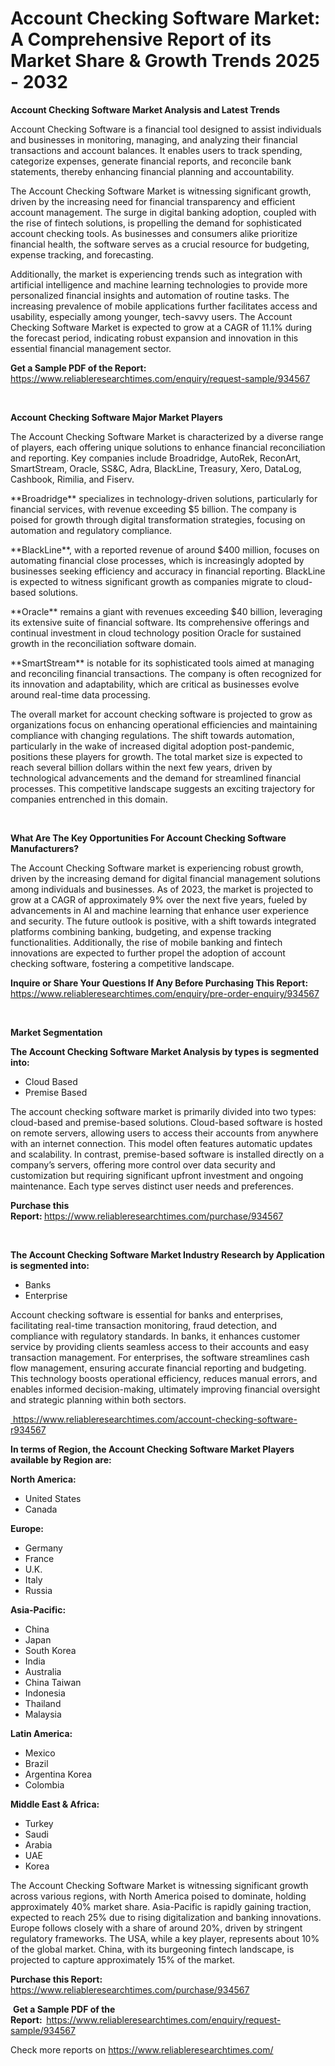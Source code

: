 <p><h1>Account Checking Software Market: A Comprehensive Report of its Market Share & Growth Trends 2025 - 2032</h1></p><p><strong>Account Checking Software Market Analysis and Latest Trends</strong></p>
<p><p>Account Checking Software is a financial tool designed to assist individuals and businesses in monitoring, managing, and analyzing their financial transactions and account balances. It enables users to track spending, categorize expenses, generate financial reports, and reconcile bank statements, thereby enhancing financial planning and accountability.</p><p>The Account Checking Software Market is witnessing significant growth, driven by the increasing need for financial transparency and efficient account management. The surge in digital banking adoption, coupled with the rise of fintech solutions, is propelling the demand for sophisticated account checking tools. As businesses and consumers alike prioritize financial health, the software serves as a crucial resource for budgeting, expense tracking, and forecasting.</p><p>Additionally, the market is experiencing trends such as integration with artificial intelligence and machine learning technologies to provide more personalized financial insights and automation of routine tasks. The increasing prevalence of mobile applications further facilitates access and usability, especially among younger, tech-savvy users. The Account Checking Software Market is expected to grow at a CAGR of 11.1% during the forecast period, indicating robust expansion and innovation in this essential financial management sector.</p></p>
<p><strong>Get a Sample PDF of the Report:&nbsp;</strong> <a href="https://www.reliableresearchtimes.com/enquiry/request-sample/934567?utm_campaign=3040&utm_medium=2&utm_source=Github&utm_content=ia&utm_term=07032025&utm_id=account-checking-software">https://www.reliableresearchtimes.com/enquiry/request-sample/934567</a></p>
<p>&nbsp;</p>
<p><strong>Account Checking Software Major Market Players</strong></p>
<p><p>The Account Checking Software Market is characterized by a diverse range of players, each offering unique solutions to enhance financial reconciliation and reporting. Key companies include Broadridge, AutoRek, ReconArt, SmartStream, Oracle, SS&C, Adra, BlackLine, Treasury, Xero, DataLog, Cashbook, Rimilia, and Fiserv.</p><p>**Broadridge** specializes in technology-driven solutions, particularly for financial services, with revenue exceeding $5 billion. The company is poised for growth through digital transformation strategies, focusing on automation and regulatory compliance. </p><p>**BlackLine**, with a reported revenue of around $400 million, focuses on automating financial close processes, which is increasingly adopted by businesses seeking efficiency and accuracy in financial reporting. BlackLine is expected to witness significant growth as companies migrate to cloud-based solutions.</p><p>**Oracle** remains a giant with revenues exceeding $40 billion, leveraging its extensive suite of financial software. Its comprehensive offerings and continual investment in cloud technology position Oracle for sustained growth in the reconciliation software domain.</p><p>**SmartStream** is notable for its sophisticated tools aimed at managing and reconciling financial transactions. The company is often recognized for its innovation and adaptability, which are critical as businesses evolve around real-time data processing.</p><p>The overall market for account checking software is projected to grow as organizations focus on enhancing operational efficiencies and maintaining compliance with changing regulations. The shift towards automation, particularly in the wake of increased digital adoption post-pandemic, positions these players for growth. The total market size is expected to reach several billion dollars within the next few years, driven by technological advancements and the demand for streamlined financial processes. This competitive landscape suggests an exciting trajectory for companies entrenched in this domain.</p></p>
<p>&nbsp;</p>
<p><strong>What Are The Key Opportunities For Account Checking Software Manufacturers?</strong></p>
<p><p>The Account Checking Software market is experiencing robust growth, driven by the increasing demand for digital financial management solutions among individuals and businesses. As of 2023, the market is projected to grow at a CAGR of approximately 9% over the next five years, fueled by advancements in AI and machine learning that enhance user experience and security. The future outlook is positive, with a shift towards integrated platforms combining banking, budgeting, and expense tracking functionalities. Additionally, the rise of mobile banking and fintech innovations are expected to further propel the adoption of account checking software, fostering a competitive landscape.</p></p>
<p><strong>Inquire or Share Your Questions If Any Before Purchasing This Report:</strong> <a href="https://www.reliableresearchtimes.com/enquiry/pre-order-enquiry/934567?utm_campaign=3040&utm_medium=2&utm_source=Github&utm_content=ia&utm_term=07032025&utm_id=account-checking-software">https://www.reliableresearchtimes.com/enquiry/pre-order-enquiry/934567</a></p>
<p>&nbsp;</p>
<p><strong>Market Segmentation</strong></p>
<p><strong>The Account Checking Software Market Analysis by types is segmented into:</strong></p>
<p><ul><li>Cloud Based</li><li>Premise Based</li></ul></p>
<p><p>The account checking software market is primarily divided into two types: cloud-based and premise-based solutions. Cloud-based software is hosted on remote servers, allowing users to access their accounts from anywhere with an internet connection. This model often features automatic updates and scalability. In contrast, premise-based software is installed directly on a company’s servers, offering more control over data security and customization but requiring significant upfront investment and ongoing maintenance. Each type serves distinct user needs and preferences.</p></p>
<p><strong>Purchase this Report:&nbsp;</strong><a href="https://www.reliableresearchtimes.com/purchase/934567?utm_campaign=3040&utm_medium=2&utm_source=Github&utm_content=ia&utm_term=07032025&utm_id=account-checking-software">https://www.reliableresearchtimes.com/purchase/934567</a></p>
<p>&nbsp;</p>
<p><strong>The Account Checking Software Market Industry Research by Application is segmented into:</strong></p>
<p><ul><li>Banks</li><li>Enterprise</li></ul></p>
<p><p>Account checking software is essential for banks and enterprises, facilitating real-time transaction monitoring, fraud detection, and compliance with regulatory standards. In banks, it enhances customer service by providing clients seamless access to their accounts and easy transaction management. For enterprises, the software streamlines cash flow management, ensuring accurate financial reporting and budgeting. This technology boosts operational efficiency, reduces manual errors, and enables informed decision-making, ultimately improving financial oversight and strategic planning within both sectors.</p></p>
<p><a href="https://www.reliableresearchtimes.com/account-checking-software-r934567?utm_campaign=3040&utm_medium=2&utm_source=Github&utm_content=ia&utm_term=07032025&utm_id=account-checking-software">&nbsp;https://www.reliableresearchtimes.com/account-checking-software-r934567</a></p>
<p><strong>In terms of Region, the Account Checking Software Market Players available by Region are:</strong></p>
<p>
    <p> <strong> North America: </strong>
        <ul>
            <li>United States</li>
            <li>Canada</li>
        </ul>
        </p> 
    <p> <strong> Europe: </strong>
        <ul>
            <li>Germany</li>
            <li>France</li>
            <li>U.K.</li>
            <li>Italy</li>
            <li>Russia</li>
        </ul>
        </p> 
    <p> <strong> Asia-Pacific: </strong>
        <ul>
            <li>China</li>
            <li>Japan</li>
            <li>South Korea</li>
            <li>India</li>
            <li>Australia</li>
            <li>China Taiwan</li>
            <li>Indonesia</li>
            <li>Thailand</li>
            <li>Malaysia</li>
        </ul>
        </p> 
    <p> <strong> Latin America: </strong>
        <ul>
            <li>Mexico</li>
            <li>Brazil</li>
            <li>Argentina Korea</li>
            <li>Colombia</li>
        </ul>
        </p> 
    <p> <strong> Middle East & Africa: </strong>
        <ul>
            <li>Turkey</li>
            <li>Saudi</li>
            <li>Arabia</li>
            <li>UAE</li>
            <li>Korea</li>
        </ul>
    </p>
    </p>
<p><p>The Account Checking Software Market is witnessing significant growth across various regions, with North America poised to dominate, holding approximately 40% market share. Asia-Pacific is rapidly gaining traction, expected to reach 25% due to rising digitalization and banking innovations. Europe follows closely with a share of around 20%, driven by stringent regulatory frameworks. The USA, while a key player, represents about 10% of the global market. China, with its burgeoning fintech landscape, is projected to capture approximately 15% of the market.</p></p>
<p><strong>Purchase this Report: </strong><a href="https://www.reliableresearchtimes.com/purchase/934567?utm_campaign=3040&utm_medium=2&utm_source=Github&utm_content=ia&utm_term=07032025&utm_id=account-checking-software">https://www.reliableresearchtimes.com/purchase/934567</a></p>
<p>&nbsp;<strong>Get a Sample PDF of the Report:&nbsp;&nbsp;</strong><a href="https://www.reliableresearchtimes.com/enquiry/request-sample/934567?utm_campaign=3040&utm_medium=2&utm_source=Github&utm_content=ia&utm_term=07032025&utm_id=account-checking-software">https://www.reliableresearchtimes.com/enquiry/request-sample/934567</a></p>
<p><strong></strong></p>
<p>Check more reports on <a href="https://www.reliableresearchtimes.com/?utm_campaign=3040&utm_medium=2&utm_source=Github&utm_content=ia&utm_term=07032025&utm_id=account-checking-software">https://www.reliableresearchtimes.com/</a></p>